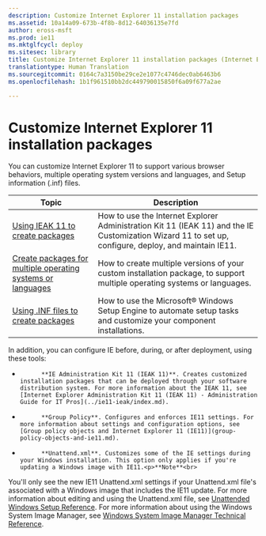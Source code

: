 ```yaml
---
description: Customize Internet Explorer 11 installation packages
ms.assetid: 10a14a09-673b-4f8b-8d12-64036135e7fd
author: eross-msft
ms.prod: ie11
ms.mktglfcycl: deploy
ms.sitesec: library
title: Customize Internet Explorer 11 installation packages (Internet Explorer 11 for IT Pros)
translationtype: Human Translation
ms.sourcegitcommit: 0164c7a3150be29ce2e1077c4746dec0ab6463b6
ms.openlocfilehash: 1b1f961510bb2dc449790015850f6a09f677a2ae

---
```


# Customize Internet Explorer 11 installation packages
You can customize Internet Explorer 11 to support various browser behaviors, multiple operating system versions and languages, and Setup information (.inf) files.

|Topic                                                                   |Description                                         |
|------------------------------------------------------------------------|----------------------------------------------------|
|[Using IEAK 11 to create packages](using-ieak11-to-create-install-packages.md) |How to use the Internet Explorer Administration Kit 11 (IEAK 11) and the IE Customization Wizard 11 to set up, configure, deploy, and maintain IE11. |
|[Create packages for multiple operating systems or languages](create-install-packages-for-multiple-operating-systems-or-languages.md) |How to create multiple versions of your custom installation package, to support multiple operating systems or languages. |
|[Using .INF files to create packages](using-inf-files-to-create-install-packages.md) |How to use the Microsoft® Windows Setup Engine to automate setup tasks and customize your component installations. |



In addition, you can configure IE before, during, or after deployment, using these tools:

-   
            **IE Administration Kit 11 (IEAK 11)**. Creates customized installation packages that can be deployed through your software distribution system. For more information about the IEAK 11, see [Internet Explorer Administration Kit 11 (IEAK 11) - Administration Guide for IT Pros](../ie11-ieak/index.md).

-   
            **Group Policy**. Configures and enforces IE11 settings. For more information about settings and configuration options, see [Group policy objects and Internet Explorer 11 (IE11)](group-policy-objects-and-ie11.md).

-   
            **Unattend.xml**. Customizes some of the IE settings during your Windows installation. This option only applies if you're updating a Windows image with IE11.<p>**Note**<br>
You'll only see the new IE11 Unattend.xml settings if your Unattend.xml file's associated with a Windows image that includes the IE11 update. For more information about editing and using the Unattend.xml file, see [Unattended Windows Setup Reference](http://go.microsoft.com/fwlink/p/?LinkId=276788). For more information about using the Windows System Image Manager, see [Windows System Image Manager Technical Reference](http://go.microsoft.com/fwlink/p/?LinkId=276789).

     

 

 






<!--HONumber=Jun16_HO4-->



